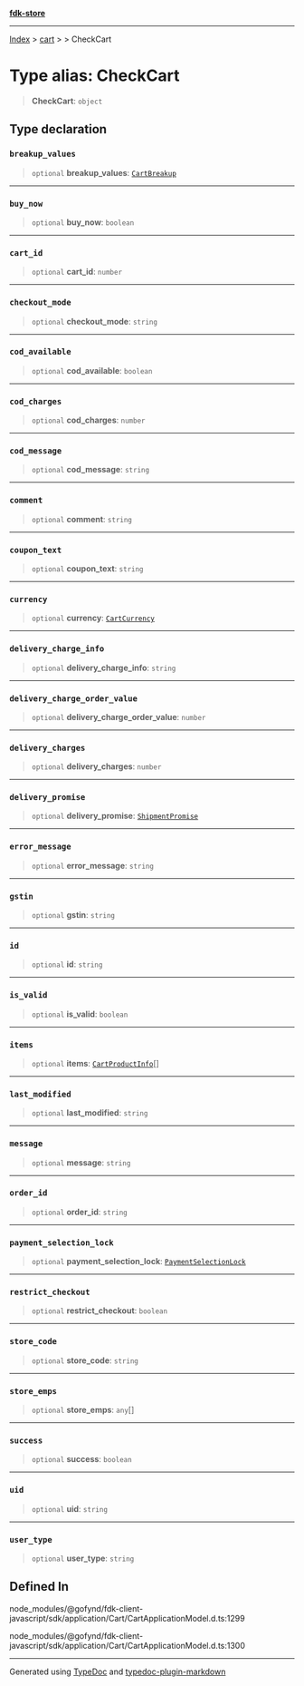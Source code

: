 [**fdk-store**](../../../README.md)
***

[Index](../../../API.md) > [cart](../../README.md) > [<internal>](../README.md) > CheckCart

# Type alias: CheckCart

> **CheckCart**: `object`

## Type declaration

### `breakup_values`

> `optional` **breakup\_values**: [`CartBreakup`](type-alias.CartBreakup.md)

***

### `buy_now`

> `optional` **buy\_now**: `boolean`

***

### `cart_id`

> `optional` **cart\_id**: `number`

***

### `checkout_mode`

> `optional` **checkout\_mode**: `string`

***

### `cod_available`

> `optional` **cod\_available**: `boolean`

***

### `cod_charges`

> `optional` **cod\_charges**: `number`

***

### `cod_message`

> `optional` **cod\_message**: `string`

***

### `comment`

> `optional` **comment**: `string`

***

### `coupon_text`

> `optional` **coupon\_text**: `string`

***

### `currency`

> `optional` **currency**: [`CartCurrency`](type-alias.CartCurrency.md)

***

### `delivery_charge_info`

> `optional` **delivery\_charge\_info**: `string`

***

### `delivery_charge_order_value`

> `optional` **delivery\_charge\_order\_value**: `number`

***

### `delivery_charges`

> `optional` **delivery\_charges**: `number`

***

### `delivery_promise`

> `optional` **delivery\_promise**: [`ShipmentPromise`](type-alias.ShipmentPromise.md)

***

### `error_message`

> `optional` **error\_message**: `string`

***

### `gstin`

> `optional` **gstin**: `string`

***

### `id`

> `optional` **id**: `string`

***

### `is_valid`

> `optional` **is\_valid**: `boolean`

***

### `items`

> `optional` **items**: [`CartProductInfo`](type-alias.CartProductInfo.md)[]

***

### `last_modified`

> `optional` **last\_modified**: `string`

***

### `message`

> `optional` **message**: `string`

***

### `order_id`

> `optional` **order\_id**: `string`

***

### `payment_selection_lock`

> `optional` **payment\_selection\_lock**: [`PaymentSelectionLock`](type-alias.PaymentSelectionLock.md)

***

### `restrict_checkout`

> `optional` **restrict\_checkout**: `boolean`

***

### `store_code`

> `optional` **store\_code**: `string`

***

### `store_emps`

> `optional` **store\_emps**: `any`[]

***

### `success`

> `optional` **success**: `boolean`

***

### `uid`

> `optional` **uid**: `string`

***

### `user_type`

> `optional` **user\_type**: `string`

## Defined In

node\_modules/@gofynd/fdk-client-javascript/sdk/application/Cart/CartApplicationModel.d.ts:1299

node\_modules/@gofynd/fdk-client-javascript/sdk/application/Cart/CartApplicationModel.d.ts:1300

***
Generated using [TypeDoc](https://typedoc.org/) and [typedoc-plugin-markdown](https://www.npmjs.com/package/typedoc-plugin-markdown)
